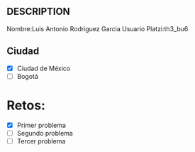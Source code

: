 ## DESCRIPTION

Nombre:Luis Antonio Rodriguez Garcia
Usuario Platzi:th3_bu6

## Ciudad
- [X] Ciudad de México
- [ ] Bogotá

# Retos:
  - [X] Primer problema
  - [ ] Segundo problema
  - [ ] Tercer problema
